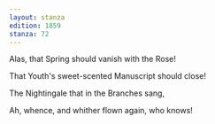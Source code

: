 ```yaml
---
layout: stanza
edition: 1859
stanza: 72
---
```


Alas, that Spring should vanish with the Rose!

That Youth's sweet-scented Manuscript should close!

⁠The Nightingale that in the Branches sang,

Ah, whence, and whither flown again, who knows!